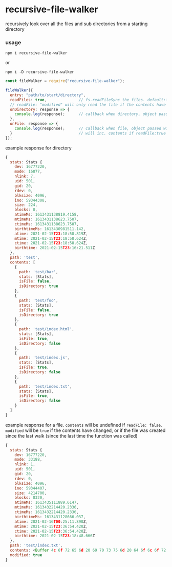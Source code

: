 # recursive-file-walker
recursively look over all the files and sub directories from a starting directory

### usage

`npm i recursive-file-walker`

or 

`npm i -D recursive-file-walker`


```js
const fileWalker = require("recursive-file-walker");

fileWalker({
  entry: "path/to/start/directory",
  readFiles: true,              // fs.readFileSync the files. default:false
  // readFile: "modified" will only read the file if the contents have been changed
  onDirectory: response => {
    console.log(response);      // callback when directory, object passed with directory details 
  },
  onFile: response => {
    console.log(response);      // callback when file, object passed with file details
  }                             // will inc. contents if readFile:true or if readFile:"modified" and contents have changed
});
```

example response for directory

```js
{
  stats: Stats {
    dev: 16777220,
    mode: 16877,
    nlink: 7,
    uid: 501,
    gid: 20,
    rdev: 0,
    blksize: 4096,
    ino: 59344308,
    size: 224,
    blocks: 0,
    atimeMs: 1613431138819.4158,
    mtimeMs: 1613431138623.7507,
    ctimeMs: 1613431138623.7507,
    birthtimeMs: 1613430981511.142,
    atime: 2021-02-15T23:18:58.819Z,
    mtime: 2021-02-15T23:18:58.624Z,
    ctime: 2021-02-15T23:18:58.624Z,
    birthtime: 2021-02-15T23:16:21.511Z
  },
  path: 'test',
  contents: [
    {
      path: 'test/bar',
      stats: [Stats],
      isFile: false,
      isDirectory: true
    },
    {
      path: 'test/foo',
      stats: [Stats],
      isFile: false,
      isDirectory: true
    },
    {
      path: 'test/index.html',
      stats: [Stats],
      isFile: true,
      isDirectory: false
    },
    {
      path: 'test/index.js',
      stats: [Stats],
      isFile: true,
      isDirectory: false
    },
    {
      path: 'test/index.txt',
      stats: [Stats],
      isFile: true,
      isDirectory: false
    }
  ]
}
```


example response for a file. `contents` will be undefined if `readFile: false`.
`modified` will be `true` if the contents have changed, or if the file was created since the last walk (since the last time the function was called)

```js
{
  stats: Stats {
    dev: 16777220,
    mode: 33188,
    nlink: 1,
    uid: 501,
    gid: 20,
    rdev: 0,
    blksize: 4096,
    ino: 59344407,
    size: 4214700,
    blocks: 8320,
    atimeMs: 1613435111889.6147,
    mtimeMs: 1613432214420.2336,
    ctimeMs: 1613432214420.2336,
    birthtimeMs: 1613431128666.037,
    atime: 2021-02-16T00:25:11.890Z,
    mtime: 2021-02-15T23:36:54.420Z,
    ctime: 2021-02-15T23:36:54.420Z,
    birthtime: 2021-02-15T23:18:48.666Z
  },
  path: 'test/index.txt',
  contents: <Buffer 4c 6f 72 65 6d 20 69 70 73 75 6d 20 64 6f 6c 6f 72 20 73 69 74 20 61 6d 65 74 2c 20 63 6f 6e 73 65 63 74 65 74 75 72 20 61 64 69 70 69 73 69 63 69 6e ... 4214650 more bytes>,
  modified: true
}
```